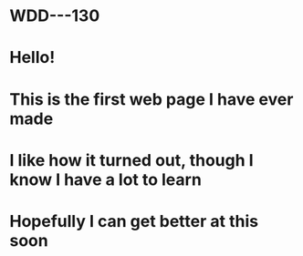 # WDD---130

# Hello!
# This is the first web page I have ever made
# I like how it turned out, though I know I have a lot to learn
# Hopefully I can get better at this soon
